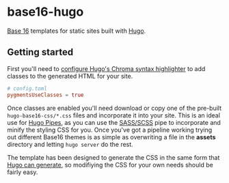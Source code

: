 # base16-hugo
[Base 16](http://chriskempson.com/projects/base16/) templates for static sites built with [Hugo](https://gohugo.io/).

## Getting started

First you'll need to [configure Hugo's Chroma syntax highlighter](https://gohugo.io/content-management/syntax-highlighting/#configure-syntax-highlighter) to add classes to the generated HTML for your site.

```toml
# config.toml
pygmentsUseClasses = true
```

Once classes are enabled you'll need download or copy one of the pre-built `hugo-base16-css/*.css` files and incorporate it into your site. This is an ideal use for [Hugo Pipes](https://gohugo.io/hugo-pipes/), as you can use the [SASS/SCSS](https://gohugo.io/hugo-pipes/scss-sass/) pipe to incorporate and minify the styling CSS for you. Once you've got a pipeline working trying out different Base16 themes is as simple as overwriting a file in the **assets** directory and letting `hugo server` do the rest.

The template has been designed to generate the CSS in the same form that [Hugo can generate](https://gohugo.io/content-management/syntax-highlighting/#generate-syntax-highlighter-css), so modifiying the CSS for your own needs should be fairly easy.
